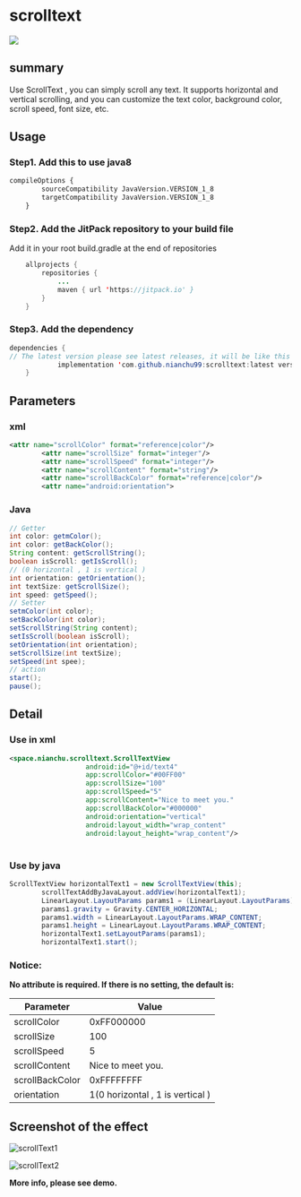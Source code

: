 # scrolltext

[![](https://jitpack.io/v/nianchu99/scrolltext.svg)](https://jitpack.io/#nianchu99/scrolltext)

## summary

Use ScrollText , you can simply scroll any text. It supports horizontal and vertical scrolling, and you can customize the text color, background color, scroll speed, font size, etc.

## Usage

### Step1. Add this to use java8

```xml
compileOptions {
        sourceCompatibility JavaVersion.VERSION_1_8
        targetCompatibility JavaVersion.VERSION_1_8
    }
```

### Step2. Add the JitPack repository to your build file

Add it in your root build.gradle at the end of repositories

```java
	allprojects {
		repositories {
			...
			maven { url 'https://jitpack.io' }
		}
	}
```

### Step3. Add the dependency 

```java
dependencies {
// The latest version please see latest releases, it will be like this "v0.1.1"
	        implementation 'com.github.nianchu99:scrolltext:latest version'
	}
```



## Parameters

### xml

```xml
<attr name="scrollColor" format="reference|color"/>
        <attr name="scrollSize" format="integer"/>
        <attr name="scrollSpeed" format="integer"/>
        <attr name="scrollContent" format="string"/>
        <attr name="scrollBackColor" format="reference|color"/>
        <attr name="android:orientation">
```



### Java

```java
// Getter
int color: getmColor();
int color: getBackColor();
String content: getScrollString();
boolean isScroll: getIsScroll();
// (0 horizontal , 1 is vertical )
int orientation: getOrientation();
int textSize: getScrollSize();
int speed: getSpeed();
// Setter
setmColor(int color);
setBackColor(int color);
setScrollString(String content);
setIsScroll(boolean isScroll);
setOrientation(int orientation);
setScrollSize(int textSize);
setSpeed(int spee);
// action
start();
pause();
```



## Detail



### Use in xml

```xml
<space.nianchu.scrolltext.ScrollTextView
                   android:id="@+id/text4"
                   app:scrollColor="#00FF00"
                   app:scrollSize="100"
                   app:scrollSpeed="5"
                   app:scrollContent="Nice to meet you."
                   app:scrollBackColor="#000000"
                   android:orientation="vertical"
                   android:layout_width="wrap_content"
                   android:layout_height="wrap_content"/>
```

# 

### Use by java

```java
ScrollTextView horizontalText1 = new ScrollTextView(this);
        scrollTextAddByJavaLayout.addView(horizontalText1);
        LinearLayout.LayoutParams params1 = (LinearLayout.LayoutParams) horizontalText1.getLayoutParams();
        params1.gravity = Gravity.CENTER_HORIZONTAL;
        params1.width = LinearLayout.LayoutParams.WRAP_CONTENT;
        params1.height = LinearLayout.LayoutParams.WRAP_CONTENT;
        horizontalText1.setLayoutParams(params1);
        horizontalText1.start();
```



### Notice:

**No attribute is required. If there is no setting, the default is:**



| Parameter       | Value                            |
| --------------- | -------------------------------- |
| scrollColor     | 0xFF000000                       |
| scrollSize      | 100                              |
| scrollSpeed     | 5                                |
| scrollContent   | Nice to meet you.                |
| scrollBackColor | 0xFFFFFFFF                       |
| orientation     | 1(0 horizontal , 1 is vertical ) |

## Screenshot of the effect

![scrollText1](https://tva1.sinaimg.cn/large/008i3skNly1gtgrcfjuqmg60860g24qf02.gif)



![scrollText2](https://tva1.sinaimg.cn/large/008i3skNly1gtgr0ywbzsg608c0hitsr02.gif)





**More info, please see demo.**

